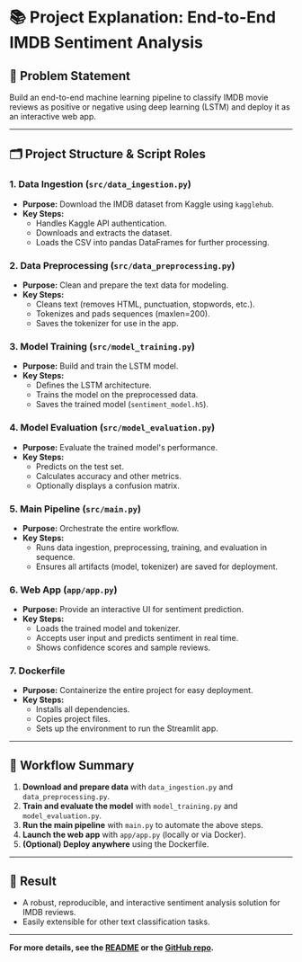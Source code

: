 # 📚 Project Explanation: End-to-End IMDB Sentiment Analysis

## 📝 Problem Statement

Build an end-to-end machine learning pipeline to classify IMDB movie reviews as positive or negative using deep learning (LSTM) and deploy it as an interactive web app.

---

## 🗂️ Project Structure & Script Roles

### 1. **Data Ingestion (`src/data_ingestion.py`)**
- **Purpose:** Download the IMDB dataset from Kaggle using `kagglehub`.
- **Key Steps:**
  - Handles Kaggle API authentication.
  - Downloads and extracts the dataset.
  - Loads the CSV into pandas DataFrames for further processing.

### 2. **Data Preprocessing (`src/data_preprocessing.py`)**
- **Purpose:** Clean and prepare the text data for modeling.
- **Key Steps:**
  - Cleans text (removes HTML, punctuation, stopwords, etc.).
  - Tokenizes and pads sequences (maxlen=200).
  - Saves the tokenizer for use in the app.

### 3. **Model Training (`src/model_training.py`)**
- **Purpose:** Build and train the LSTM model.
- **Key Steps:**
  - Defines the LSTM architecture.
  - Trains the model on the preprocessed data.
  - Saves the trained model (`sentiment_model.h5`).

### 4. **Model Evaluation (`src/model_evaluation.py`)**
- **Purpose:** Evaluate the trained model's performance.
- **Key Steps:**
  - Predicts on the test set.
  - Calculates accuracy and other metrics.
  - Optionally displays a confusion matrix.

### 5. **Main Pipeline (`src/main.py`)**
- **Purpose:** Orchestrate the entire workflow.
- **Key Steps:**
  - Runs data ingestion, preprocessing, training, and evaluation in sequence.
  - Ensures all artifacts (model, tokenizer) are saved for deployment.

### 6. **Web App (`app/app.py`)**
- **Purpose:** Provide an interactive UI for sentiment prediction.
- **Key Steps:**
  - Loads the trained model and tokenizer.
  - Accepts user input and predicts sentiment in real time.
  - Shows confidence scores and sample reviews.

### 7. **Dockerfile**
- **Purpose:** Containerize the entire project for easy deployment.
- **Key Steps:**
  - Installs all dependencies.
  - Copies project files.
  - Sets up the environment to run the Streamlit app.

---

## 🧩 Workflow Summary

1. **Download and prepare data** with `data_ingestion.py` and `data_preprocessing.py`.
2. **Train and evaluate the model** with `model_training.py` and `model_evaluation.py`.
3. **Run the main pipeline** with `main.py` to automate the above steps.
4. **Launch the web app** with `app/app.py` (locally or via Docker).
5. **(Optional) Deploy anywhere** using the Dockerfile.

---

## 🏁 Result

- A robust, reproducible, and interactive sentiment analysis solution for IMDB reviews.
- Easily extensible for other text classification tasks.

---

**For more details, see the [README](./README.md) or the [GitHub repo](https://github.com/YogitaPatil5/End_to_End_Imdb_sentiment_analysis_project).** 